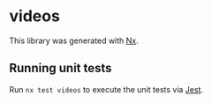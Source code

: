 # videos

This library was generated with [Nx](https://nx.dev).

## Running unit tests

Run `nx test videos` to execute the unit tests via [Jest](https://jestjs.io).
